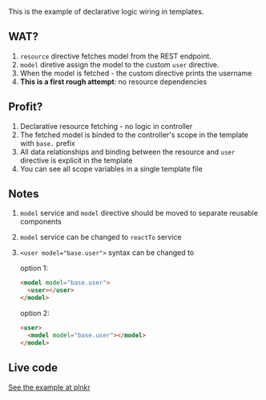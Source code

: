 This is the example of declarative logic wiring in templates.

## WAT?

1. `resource` directive fetches model from the REST endpoint.
2. `model` diretive assign the model to the custom `user` directive.
3. When the model is fetched - the custom directive prints the username
4. **This is a first rough attempt**: no resource dependencies

## Profit?

1. Declarative resource fetching - no logic in controller
1. The fetched model is binded to the controller's scope in the template with `base.` prefix
1. All data relationships and binding between the resource and `user` directive is explicit in the template
1. You can see all scope variables in a single template file

## Notes

1. `model` service and `model` directive should be moved to separate reusable components
2. `model` service can be changed to `reactTo` service
3. `<user model="base.user">` syntax can be changed to

    option 1:
    ```html
    <model model="base.user">
      <user></user>
    </model>
    ```

    option 2:
    ```html
    <user>
      <model model="base.user"></model>
    </model>
    ```

## Live code

[See the example at plnkr](http://plnkr.co/edit/IzHdd54GQ5FSnBT6o8XX?p=preview)